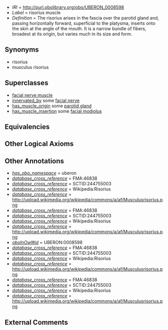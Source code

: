  * *IRI* = http://purl.obolibrary.org/obo/UBERON_0008598
 * *Label* = risorius muscle
 * *Definition* = The risorius arises in the fascia over the parotid gland and, passing horizontally forward, superficial to the platysma, inserts onto the skin at the angle of the mouth. It is a narrow bundle of fibers, broadest at its origin, but varies much in its size and form.

## Synonyms

 * risorius
 * musculus risorius

## Superclasses

 * [facial nerve muscle](../../UBERON/77/UBERON_0001577.md)
 * [innervated_by](../../RO/05/RO_0002005.md) some [facial nerve](../../UBERON/47/UBERON_0001647.md)
 * [has_muscle_origin](../../RO/72/RO_0002372.md) some [parotid gland](../../UBERON/31/UBERON_0001831.md)
 * [has_muscle_insertion](../../RO/73/RO_0002373.md) some [facial modiolus](../../UBERON/86/UBERON_0011386.md)

## Equivalencies


## Other Logical Axioms


## Other Annotations

 * *[has_obo_namespace](../../ce/oboInOwl#hasOBONamespace.md)* = uberon
 * *[database_cross_reference](../../ef/oboInOwl#hasDbXref.md)* = FMA:46838
 * *[database_cross_reference](../../ef/oboInOwl#hasDbXref.md)* = SCTID:244755003
 * *[database_cross_reference](../../ef/oboInOwl#hasDbXref.md)* = Wikipedia:Risorius
 * *[database_cross_reference](../../ef/oboInOwl#hasDbXref.md)* = http://upload.wikimedia.org/wikipedia/commons/a/af/Musculusrisorius.png
 * *[database_cross_reference](../../ef/oboInOwl#hasDbXref.md)* = FMA:46838
 * *[database_cross_reference](../../ef/oboInOwl#hasDbXref.md)* = SCTID:244755003
 * *[database_cross_reference](../../ef/oboInOwl#hasDbXref.md)* = Wikipedia:Risorius
 * *[database_cross_reference](../../ef/oboInOwl#hasDbXref.md)* = http://upload.wikimedia.org/wikipedia/commons/a/af/Musculusrisorius.png
 * *[oboInOwl#id](../../id/oboInOwl#id.md)* = UBERON:0008598
 * *[database_cross_reference](../../ef/oboInOwl#hasDbXref.md)* = FMA:46838
 * *[database_cross_reference](../../ef/oboInOwl#hasDbXref.md)* = SCTID:244755003
 * *[database_cross_reference](../../ef/oboInOwl#hasDbXref.md)* = Wikipedia:Risorius
 * *[database_cross_reference](../../ef/oboInOwl#hasDbXref.md)* = http://upload.wikimedia.org/wikipedia/commons/a/af/Musculusrisorius.png
 * *[database_cross_reference](../../ef/oboInOwl#hasDbXref.md)* = FMA:46838
 * *[database_cross_reference](../../ef/oboInOwl#hasDbXref.md)* = SCTID:244755003
 * *[database_cross_reference](../../ef/oboInOwl#hasDbXref.md)* = Wikipedia:Risorius
 * *[database_cross_reference](../../ef/oboInOwl#hasDbXref.md)* = http://upload.wikimedia.org/wikipedia/commons/a/af/Musculusrisorius.png

## External Comments

